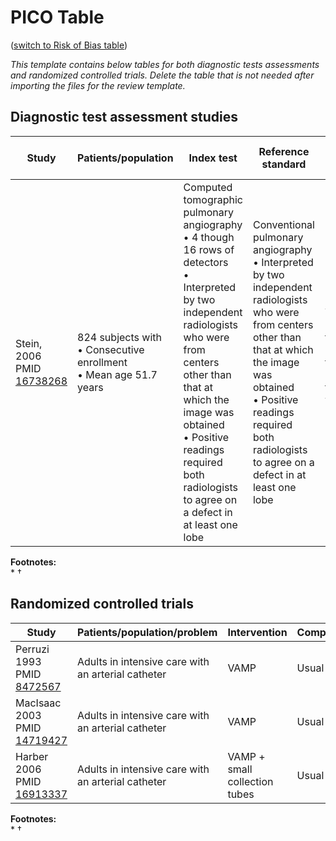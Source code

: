 # PICO Table
([switch to Risk of Bias table](risk-of-bias.md))

<i>This template contains below tables for both diagnostic tests assessments and randomized controlled trials. Delete the table that is not needed after importing the files for the review template.</i>

## Diagnostic test assessment studies

Study                                                        |Patients/population|Index test|Reference standard|Subject flow and timing|
-------------------------------------------------------------|---------------------------|------------|----------|-------|
| Stein, 2006<br>PMID [16738268](http://pubmed.gov/16738268) |824 subjects with<br>• Consecutive enrollment<br>• Mean age 51.7 years| Computed tomographic pulmonary angiography<br>• 4 though 16 rows of detectors<br>• Interpreted by two independent radiologists who were from centers other than that at which the image was obtained<br>• Positive readings required both radiologists to agree on a defect in at least one lobe|Conventional pulmonary angiography<br>&bull; Interpreted by two independent radiologists who were from centers other than that at which the image was obtained<br>&bull; Positive readings required both radiologists to agree on a defect in at least one lobe|The index test preceded the reference test by within 36 hours |

**Footnotes:**<br>
*
†

## Randomized controlled trials
Study                                                           |Patients/population/problem|Intervention|Comparison|Outcome|
----------------------------------------------------------------|---------------------------|------------|----------|-------|
|Perruzi<br>1993<br>PMID [8472567](http://pubmed.gov/8472567)   |Adults in intensive care with an arterial catheter | VAMP | Usual care | Transfusion while in intensive care|
|MacIsaac<br>2003<br>PMID [14719427](http://pubmed.gov/14719427)|Adults in intensive care with an arterial catheter | VAMP | Usual care |Transfusion while in intensive care|
| Harber<br>2006<br>PMID [16913337](http://pubmed.gov/16913337) |Adults in intensive care with an arterial catheter | VAMP + small collection tubes|Usual care|Transfusion while in intensive care|

**Footnotes:**<br>
*
†
